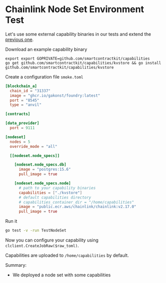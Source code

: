 # Chainlink Node Set Environment Test

Let's use some external capability binaries in our tests and extend the [previous one](nodeset_environment.md).

Download an example capability binary
```
export export GOPRIVATE=github.com/smartcontractkit/capabilities
go get github.com/smartcontractkit/capabilities/kvstore && go install github.com/smartcontractkit/capabilities/kvstore 
```

Create a configuration file `smoke.toml`
```toml
[blockchain_a]
  chain_id = "31337"
  image = "ghcr.io/gakonst/foundry:latest"
  port = "8545"
  type = "anvil"

[contracts]

[data_provider]
  port = 9111

[nodeset]
  nodes = 5
  override_mode = "all"

  [[nodeset.node_specs]]

    [nodeset.node_specs.db]
      image = "postgres:15.6"
      pull_image = true

    [nodeset.node_specs.node]
      # path to your capability binaries
      capabilities = ["./kvstore"]
      # default capabilities directory
      # capabilities_container_dir = "/home/capabilities"
      image = "public.ecr.aws/chainlink/chainlink:v2.17.0"
      pull_image = true

```

Run it
```bash
go test -v -run TestNodeSet
```

Now you can configure your capability using `clclient.CreateJobRaw($raw_toml)`.

Capabilities are uploaded to `/home/capabilities` by default.

Summary:
- We deployed a node set with some capabilities


